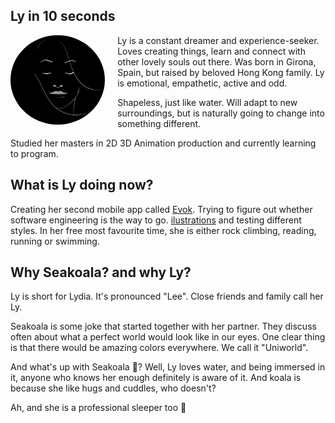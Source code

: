## Ly in 10 seconds

<img src="src/ly-perfectState.jpg"
     alt="ly-perfect-state"
     style="float: left; margin-right: 20px; width: 30%; border-radius: 50%;" />

Ly is a constant dreamer and experience-seeker. 
Loves creating things, learn and connect with other lovely souls out there. 
Was born in Girona, Spain, but raised by beloved Hong Kong family.
Ly is emotional, empathetic, active and odd.

Shapeless, just like water. Will adapt to new surroundings, but is naturally going to change into something different.

Studied her masters in 2D 3D Animation production and currently learning to program. 



## What is Ly doing now?
Creating her second mobile app called [Evok](https://github.com/lydialawli/Evok). Trying to figure out whether software engineering is the way to go. 
[ilustrations](docs/art/allArt.md) and testing different styles.
In her free most favourite time, she is either rock climbing, reading, running or swimming.

## Why Seakoala? and why Ly?
Ly is short for Lydia. 
It's pronounced "Lee". Close friends and family call her Ly. 

Seakoala is some joke that started together with her partner. 
They discuss often about what a perfect world would look like in our eyes. One clear thing is that there would be amazing colors everywhere. We call it "Uniworld". 

And what's up with Seakoala 🐨? Well, Ly loves water, and being immersed in it, anyone who knows her enough definitely is aware of it. And koala is because she like hugs and cuddles, who doesn't? 

Ah, and she is a professional sleeper too 🤤
